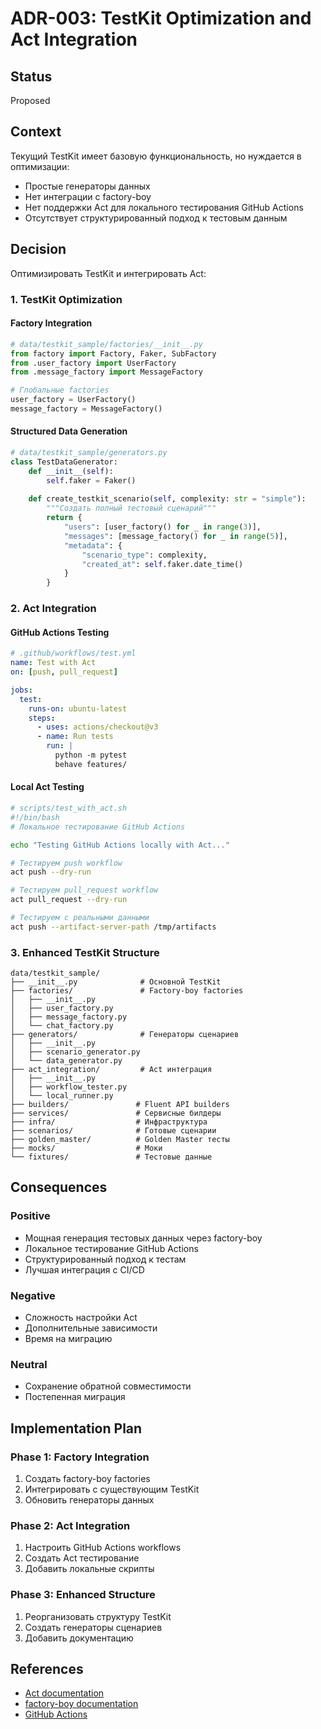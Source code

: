 # ADR-003: TestKit Optimization and Act Integration

## Status
Proposed

## Context
Текущий TestKit имеет базовую функциональность, но нуждается в оптимизации:
- Простые генераторы данных
- Нет интеграции с factory-boy
- Нет поддержки Act для локального тестирования GitHub Actions
- Отсутствует структурированный подход к тестовым данным

## Decision
Оптимизировать TestKit и интегрировать Act:

### 1. TestKit Optimization

#### Factory Integration
```python
# data/testkit_sample/factories/__init__.py
from factory import Factory, Faker, SubFactory
from .user_factory import UserFactory
from .message_factory import MessageFactory

# Глобальные factories
user_factory = UserFactory()
message_factory = MessageFactory()
```

#### Structured Data Generation
```python
# data/testkit_sample/generators.py
class TestDataGenerator:
    def __init__(self):
        self.faker = Faker()
    
    def create_testkit_scenario(self, complexity: str = "simple"):
        """Создать полный тестовый сценарий"""
        return {
            "users": [user_factory() for _ in range(3)],
            "messages": [message_factory() for _ in range(5)],
            "metadata": {
                "scenario_type": complexity,
                "created_at": self.faker.date_time()
            }
        }
```

### 2. Act Integration

#### GitHub Actions Testing
```yaml
# .github/workflows/test.yml
name: Test with Act
on: [push, pull_request]

jobs:
  test:
    runs-on: ubuntu-latest
    steps:
      - uses: actions/checkout@v3
      - name: Run tests
        run: |
          python -m pytest
          behave features/
```

#### Local Act Testing
```bash
# scripts/test_with_act.sh
#!/bin/bash
# Локальное тестирование GitHub Actions

echo "Testing GitHub Actions locally with Act..."

# Тестируем push workflow
act push --dry-run

# Тестируем pull_request workflow  
act pull_request --dry-run

# Тестируем с реальными данными
act push --artifact-server-path /tmp/artifacts
```

### 3. Enhanced TestKit Structure

```
data/testkit_sample/
├── __init__.py              # Основной TestKit
├── factories/               # Factory-boy factories
│   ├── __init__.py
│   ├── user_factory.py
│   ├── message_factory.py
│   └── chat_factory.py
├── generators/              # Генераторы сценариев
│   ├── __init__.py
│   ├── scenario_generator.py
│   └── data_generator.py
├── act_integration/         # Act интеграция
│   ├── __init__.py
│   ├── workflow_tester.py
│   └── local_runner.py
├── builders/               # Fluent API builders
├── services/               # Сервисные билдеры
├── infra/                  # Инфраструктура
├── scenarios/              # Готовые сценарии
├── golden_master/          # Golden Master тесты
├── mocks/                  # Моки
└── fixtures/               # Тестовые данные
```

## Consequences

### Positive
- Мощная генерация тестовых данных через factory-boy
- Локальное тестирование GitHub Actions
- Структурированный подход к тестам
- Лучшая интеграция с CI/CD

### Negative
- Сложность настройки Act
- Дополнительные зависимости
- Время на миграцию

### Neutral
- Сохранение обратной совместимости
- Постепенная миграция

## Implementation Plan

### Phase 1: Factory Integration
1. Создать factory-boy factories
2. Интегрировать с существующим TestKit
3. Обновить генераторы данных

### Phase 2: Act Integration  
1. Настроить GitHub Actions workflows
2. Создать Act тестирование
3. Добавить локальные скрипты

### Phase 3: Enhanced Structure
1. Реорганизовать структуру TestKit
2. Создать генераторы сценариев
3. Добавить документацию

## References
- [Act documentation](https://nektosact.com/)
- [factory-boy documentation](https://factoryboy.readthedocs.io/)
- [GitHub Actions](https://docs.github.com/en/actions) 